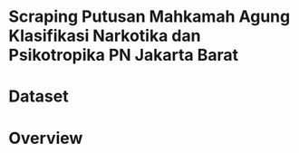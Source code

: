 # Scraping Putusan Mahkamah Agung Klasifikasi Narkotika dan Psikotropika PN Jakarta Barat


# Dataset


# Overview
